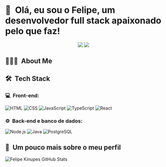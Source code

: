 <h1>👋 &nbsp;Olá, eu sou o Felipe, um desenvolvedor full stack apaixonado pelo que faz!</h1>
<p align="center">
<a href="https://www.linkedin.com/in/felipe-kinupes-gouvea-75a70a284/"><img src="https://img.shields.io/badge/-Felipe%20Kinupes%20Gouvêa-0077B5?style=flat-square&logo=Linkedin&logoColor=white"/></a>
<a href="mailto:felipekinupesg@hotmail.com"><img src="https://img.shields.io/badge/-felipekinupesg@hotmail.com-D14836?style=flat-square&logo=Gmail&logoColor=white"/></a>

</p>

<h2> 👨🏻‍💻 &nbsp;About Me </h2>

<!-- - 👨🏻‍💻 &nbsp; •	Eu tive meu primeiro contato com linhas de código aos 14 anos de idade, quando fiz meu primeiro curso de informática. Depois vieram cursos Técnicos e Graduação. Sempre gostei de tecnologia e estou em processo de retomada da minha carreira como desenvolvedor.
- 📘 &nbsp; Estou estudando muito e me dedicando na realização de projetos para colocar em prática todos os conhecimentos adquiridos nos estudos.
- 🚀 &nbsp; Atualmente, tenho como foco principal da minha carreira as áreas de desenvolvimento web. Utilizo a stack JavaScript (Node & React) e a Stack Java (Java Spring & React) para desenvolver em ambas as frentes.
- ⚽ &nbsp; Sou apaixonado por futebol, especialmente pelo Flamengo, gosto de jogar vídeo gamer.
- 🍖 &nbsp; Também gosto muito de fazer churrasco, é meu hobby hoje em dia e adoro estar com a minha família. -->

<h2> 🛠 &nbsp;Tech Stack</h2>
<h3>💻 &nbsp;Front-end:</h3>

![HTML](https://img.shields.io/badge/-HTML-333333?style=flat&logo=HTML5)
![CSS](https://img.shields.io/badge/-CSS-333333?style=flat&logo=CSS3&logoColor=1572B6)
![JavaScript](https://img.shields.io/badge/-JavaScript-333333?style=flat&logo=javascript)
![TypeScript](https://img.shields.io/badge/-TypeScript-333333?style=flat&logo=typescript&logoColor=2D79C7)
![React](https://img.shields.io/badge/-React-333333?style=flat&logo=react)

<h3>⚙️ &nbsp;Back-end e banco de dados:</h3>

![Node.js](https://img.shields.io/badge/-Node.js-333333?style=flat&logo=node.js)
![Java](https://img.shields.io/badge/-Java-333333?style=flat&logo=java.js)
![PostgreSQL](https://img.shields.io/badge/-PostgreSQL-333333?style=flat&logo=postgresql)

<h2>🚀 &nbsp;Um pouco mais sobre o meu perfil</h2>

![Felipe Kinupes GitHub Stats](https://github-readme-stats.vercel.app/api?username=felipekgouvea&show_icons=true&theme=dracula)
